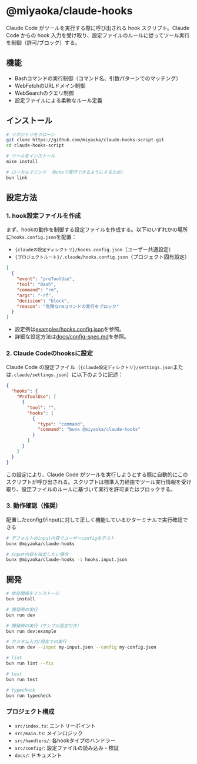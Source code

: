 # @miyaoka/claude-hooks

Claude Code がツールを実行する際に呼び出される hook スクリプト。Claude Code からの hook 入力を受け取り、設定ファイルのルールに従ってツール実行を制御（許可/ブロック）する。

## 機能

- Bashコマンドの実行制御（コマンド名、引数パターンでのマッチング）
- WebFetchのURLドメイン制御
- WebSearchのクエリ制御
- 設定ファイルによる柔軟なルール定義

## インストール

```bash
# リポジトリをクローン
git clone https://github.com/miyaoka/claude-hooks-script.git
cd claude-hooks-script

# ツールをインストール
mise install

# ローカルでリンク （bunxで実行できるようにするため）
bun link
```

## 設定方法

### 1. hook設定ファイルを作成

まず、hookの動作を制御する設定ファイルを作成する。以下のいずれかの場所に`hooks.config.json`を配置：

- `{claudeの設定ディレクトリ}/hooks.config.json`（ユーザー共通設定）
- `{プロジェクトルート}/.claude/hooks.config.json`（プロジェクト固有設定）

```json
[
  {
    "event": "preToolUse",
    "tool": "Bash",
    "command": "rm",
    "args": "-rf",
    "decision": "block",
    "reason": "危険なrmコマンドの実行をブロック"
  }
]
```

- 設定例は[examples/hooks.config.json](examples/hooks.config.json)を参照。
- 詳細な設定方法は[docs/config-spec.md](docs/config-spec.md)を参照。

### 2. Claude Codeのhooksに設定

Claude Code の設定ファイル（`{claude設定ディレクトリ}/settings.json`または`.claude/settings.json`）に以下のように記述：

```json
{
  "hooks": {
    "PreToolUse": [
      {
        "tool": "",
        "hooks": [
          {
            "type": "command",
            "command": "bunx @miyaoka/claude-hooks"
          }
        ]
      }
    ]
  }
}
```

この設定により、Claude Code がツールを実行しようとする際に自動的にこのスクリプトが呼び出される。スクリプトは標準入力経由でツール実行情報を受け取り、設定ファイルのルールに基づいて実行を許可またはブロックする。

### 3. 動作確認（推奨）

配置したconfigがinputに対して正しく機能しているかターミナルで実行確認できる

```bash
# デフォルトのinput内容でユーザーconfigをテスト
bunx @miyaoka/claude-hooks

# input内容を指定したい場合
bunx @miyaoka/claude-hooks -i hooks.input.json
```

## 開発

```bash
# 依存関係をインストール
bun install

# 開発時の実行
bun run dev

# 開発時の実行（サンプル設定付き）
bun run dev:example

# カスタム入力/設定での実行
bun run dev --input my-input.json --config my-config.json

# lint
bun run lint --fix

# test
bun run test

# typecheck
bun run typecheck
```

### プロジェクト構成

- `src/index.ts`: エントリーポイント
- `src/main.ts`: メインロジック
- `src/handlers/`: 各hookタイプのハンドラー
- `src/config/`: 設定ファイルの読み込み・検証
- `docs/`: ドキュメント
